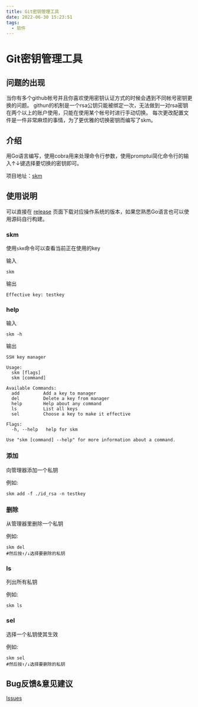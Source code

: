 ```yaml
---
title: Git密钥管理工具
date: 2022-06-30 15:23:51
tags:
  - 软件
---
```


# Git密钥管理工具

## 问题的出现

当你有多个github帐号并且你喜欢使用密钥认证方式的时候会遇到不同帐号密钥更换的问题。 githun的机制是一个rsa公钥只能被绑定一次，无法做到一对rsa密钥在两个以上的账户使用，只能在使用某个帐号时进行手动切换。
每次更改配置文件是一件非常麻烦的事情，为了更优雅的切换密钥而编写了skm。

## 介绍

用Go语言编写，使用cobra用来处理命令行参数，使用promptui简化命令行的输入↑↓键选择要切换的密钥即可。

项目地址：[skm](https://github.com/lovexy-fun/skm)

## 使用说明

可以直接在 [release](https://github.com/lovexy-fun/skm/releases) 页面下载对应操作系统的版本，如果您熟悉Go语言也可以使用源码自行构建。

### skm

使用`skm`命令可以查看当前正在使用的key

输入

```shell
skm
```

输出

```shell
Effective key: testkey
```

### help

输入

```shell
skm -h
```

输出

```shell
SSH key manager

Usage:
  skm [flags]
  skm [command]

Available Commands:
  add         Add a key to manager
  del         Delete a key from manager
  help        Help about any command
  ls          List all keys
  sel         Choose a key to make it effective

Flags:
  -h, --help   help for skm

Use "skm [command] --help" for more information about a command.
```

### 添加

向管理器添加一个私钥

例如:

```shell
skm add -f ./id_rsa -n testkey
```

### 删除

从管理器里删除一个私钥

例如:

```shell
skm del
#然后按↑/↓选择要删除的私钥
```

### ls

列出所有私钥

例如:

```shell
skm ls
```

### sel

选择一个私钥使其生效

例如:

```shell
skm sel
#然后按↑/↓选择要删除的私钥
```

## Bug反馈&意见建议

[Issues](https://github.com/lovexy-fun/skm/issues)
